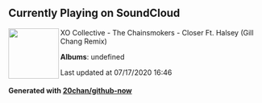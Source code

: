 ## Currently Playing on SoundCloud

[<img align="left" width="100" src="https://i1.sndcdn.com/artworks-000177382109-3n93g7-t120x120.jpg">](https://soundcloud.com/xocollective/closer)

XO Collective - The Chainsmokers - Closer Ft. Halsey (Gill Chang Remix)

**Albums**: undefined

Last updated at 07/17/2020 16:46

#### Generated with [20chan/github-now](https://github.com/20chan/github-now)


<!--
**20chan/20chan** is a ✨ _special_ ✨ repository because its `README.md` (this file) appears on your GitHub profile.

Here are some ideas to get you started:

- 🔭 I’m currently working on ...
- 🌱 I’m currently learning ...
- 👯 I’m looking to collaborate on ...
- 🤔 I’m looking for help with ...
- 💬 Ask me about ...
- 📫 How to reach me: ...
- 😄 Pronouns: ...
- ⚡ Fun fact: ...
-->
